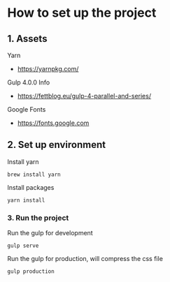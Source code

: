 # How to set up the project

## 1. Assets

Yarn
- https://yarnpkg.com/

Gulp 4.0.0 Info
- https://fettblog.eu/gulp-4-parallel-and-series/

Google Fonts
- https://fonts.google.com


## 2. Set up environment

Install yarn
```
brew install yarn
```

Install packages
```
yarn install
```

### 3. Run the project

Run the gulp for development
```
gulp serve
```

Run the gulp for production, will compress the css file
```
gulp production
```
